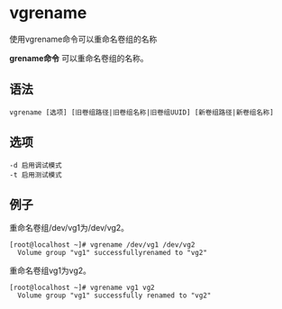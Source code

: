 vgrename
===

使用vgrename命令可以重命名卷组的名称


**grename命令** 可以重命名卷组的名称。

## 语法

```
vgrename [选项] [旧卷组路径|旧卷组名称|旧卷组UUID] [新卷组路径|新卷组名称]
```

## 选项

```
-d 启用调试模式
-t 启用测试模式
```

## 例子

重命名卷组/dev/vg1为/dev/vg2。

```
[root@localhost ~]# vgrename /dev/vg1 /dev/vg2
  Volume group "vg1" successfullyrenamed to "vg2"
```

重命名卷组vg1为vg2。

```
[root@localhost ~]# vgrename vg1 vg2
  Volume group "vg1" successfully renamed to "vg2"
```


